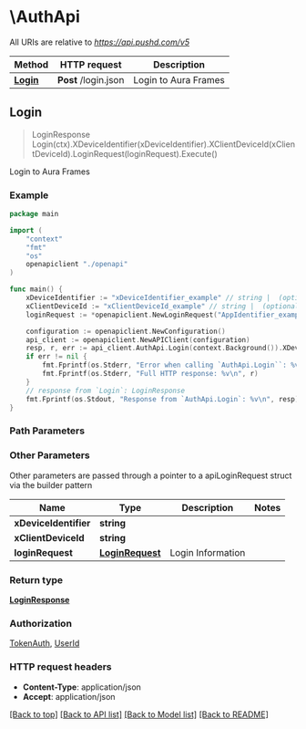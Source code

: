 # \AuthApi

All URIs are relative to *https://api.pushd.com/v5*

Method | HTTP request | Description
------------- | ------------- | -------------
[**Login**](AuthApi.md#Login) | **Post** /login.json | Login to Aura Frames



## Login

> LoginResponse Login(ctx).XDeviceIdentifier(xDeviceIdentifier).XClientDeviceId(xClientDeviceId).LoginRequest(loginRequest).Execute()

Login to Aura Frames

### Example

```go
package main

import (
    "context"
    "fmt"
    "os"
    openapiclient "./openapi"
)

func main() {
    xDeviceIdentifier := "xDeviceIdentifier_example" // string |  (optional)
    xClientDeviceId := "xClientDeviceId_example" // string |  (optional)
    loginRequest := *openapiclient.NewLoginRequest("AppIdentifier_example", "ClientDeviceId_example", "IdentifierForVendor_example", "Locale_example", *openapiclient.NewLoginRequestUser("Email_example", "Password_example")) // LoginRequest | Login Information (optional)

    configuration := openapiclient.NewConfiguration()
    api_client := openapiclient.NewAPIClient(configuration)
    resp, r, err := api_client.AuthApi.Login(context.Background()).XDeviceIdentifier(xDeviceIdentifier).XClientDeviceId(xClientDeviceId).LoginRequest(loginRequest).Execute()
    if err != nil {
        fmt.Fprintf(os.Stderr, "Error when calling `AuthApi.Login``: %v\n", err)
        fmt.Fprintf(os.Stderr, "Full HTTP response: %v\n", r)
    }
    // response from `Login`: LoginResponse
    fmt.Fprintf(os.Stdout, "Response from `AuthApi.Login`: %v\n", resp)
}
```

### Path Parameters



### Other Parameters

Other parameters are passed through a pointer to a apiLoginRequest struct via the builder pattern


Name | Type | Description  | Notes
------------- | ------------- | ------------- | -------------
 **xDeviceIdentifier** | **string** |  | 
 **xClientDeviceId** | **string** |  | 
 **loginRequest** | [**LoginRequest**](LoginRequest.md) | Login Information | 

### Return type

[**LoginResponse**](LoginResponse.md)

### Authorization

[TokenAuth](../README.md#TokenAuth), [UserId](../README.md#UserId)

### HTTP request headers

- **Content-Type**: application/json
- **Accept**: application/json

[[Back to top]](#) [[Back to API list]](../README.md#documentation-for-api-endpoints)
[[Back to Model list]](../README.md#documentation-for-models)
[[Back to README]](../README.md)

